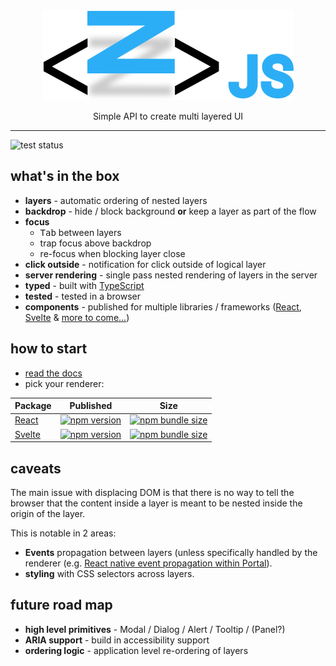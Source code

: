 <div align="center">
    <img alt="zeejs" src="https://raw.githubusercontent.com/idoros/zeejs/master/packages/site/media/logo.svg" />
    <p>Simple API to create multi layered UI</p>
</div>

<hr/>

<img alt="test status" src="https://github.com/idoros/zeejs/workflows/test/badge.svg" />  

## what's in the box

-   **layers** - automatic ordering of nested layers
-   **backdrop** - hide / block background **or** keep a layer as part of the flow
-   **focus**
    -   <kbd>Tab</kbd> between layers
    -   trap focus above backdrop
    -   re-focus when blocking layer close
-   **click outside** - notification for click outside of logical layer
-   **server rendering** - single pass nested rendering of layers in the server
-   **typed** - built with [TypeScript](https://www.typescriptlang.org/)
-   **tested** - tested in a browser
-   **components** - published for multiple libraries / frameworks ([React](https://github.com/idoros/zeejs/tree/master/packages/react), [Svelte](https://github.com/idoros/zeejs/tree/master/packages/svelte) & [more to come...](https://github.com/idoros/zeejs/issues/13))

## how to start

-   [read the docs](./docs/documentation.md)
-   pick your renderer:

| Package                     | Published                                                                                                                           | Size                                                                                                                                               |
| --------------------------- | ----------------------------------------------------------------------------------------------------------------------------------- | -------------------------------------------------------------------------------------------------------------------------------------------------- |
| [React](./packages/react)   | [![npm version](https://badgen.net/npm/v/@zeejs/react?label=@zeejs/react&cache=300)](https://www.npmjs.com/package/@zeejs/react)    | [![npm bundle size](https://badgen.net/bundlephobia/minzip/@zeejs/react?label=minzip&cache=300)](https://bundlephobia.com/result?p=@zeejs/react)   |
| [Svelte](./packages/svelte) | [![npm version](https://badgen.net/npm/v/@zeejs/svelte?label=@zeejs/svelte&cache=300)](https://www.npmjs.com/package/@zeejs/svelte) | [![npm bundle size](https://badgen.net/bundlephobia/minzip/@zeejs/svelte?label=minzip&cache=300)](https://bundlephobia.com/result?p=@zeejs/svelte) |

## caveats

The main issue with displacing DOM is that there is no way to tell the browser that the content inside a layer is meant to be nested inside the origin of the layer.

This is notable in 2 areas:

-   **Events** propagation between layers (unless specifically handled by the renderer (e.g. [React native event propagation within Portal](https://reactjs.org/docs/portals.html#event-bubbling-through-portals)).
-   **styling** with CSS selectors across layers.

## future road map

-   **high level primitives** - Modal / Dialog / Alert / Tooltip / (Panel?)
-   **ARIA support** - build in accessibility support
-   **ordering logic** - application level re-ordering of layers
